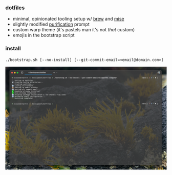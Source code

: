 ### dotfiles
* minimal, opinionated tooling setup w/ [brew](https://brew.sh/) and [mise](https://github.com/jdx/mise)
* slightly modified [purification](https://github.com/Phantas0s/purification) prompt
* custom warp theme (it's pastels man it's not _that_ custom)
* emojis in the bootstrap script

### install
```
./bootstrap.sh [--no-install] [--git-commit-email=<email@domain.com>]
```
![](preview.png)

